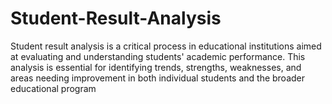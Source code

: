 # Student-Result-Analysis
Student result analysis is a critical process in educational institutions aimed at evaluating and understanding students' academic performance. This analysis is essential for identifying trends, strengths, weaknesses, and areas needing improvement in both individual students and the broader educational program
